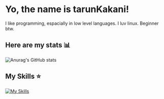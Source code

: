 # Yo, the name is tarunKakani!
I like programming, espacially in low level languages.
I luv linux.
Beginner btw.

## Here are my stats 📊
![Anurag's GitHub stats](https://github-readme-stats.vercel.app/api?username=tarunKakani&show_icons=true)

## My Skills ⭐️
[![My Skills](https://skillicons.dev/icons?i=js,c,cpp,python,lua,git,docker,kubernetes,godot,linux,blender,arduino)](https://skillicons.dev)
